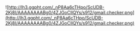![http://lh3.ggpht.com/_nP8Aa6cTHpo/ScUDB-2Kj8I/AAAAAAAABg0/4ZJGoCIlQYs/s912/gmail.checker.png](http://lh3.ggpht.com/_nP8Aa6cTHpo/ScUDB-2Kj8I/AAAAAAAABg0/4ZJGoCIlQYs/s912/gmail.checker.png)